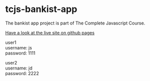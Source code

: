 # tcjs-bankist-app
The bankist app project is part of The Complete Javascript Course.

[Have a look at the live site on github pages](https://zonafrank.github.io/tcjs-bankist-app/)

user1  
username: js  
password: 1111

user2  
username: jd  
password: 2222
